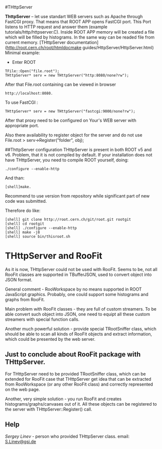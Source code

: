 #THttpServer 

**ThttpServer** – let use standart WEB servers such as Apache through FastCGI proxy.
That means that ROOT APP opens FastCGI port. This Port listens to HTTP request and answer them (example tutorials/http/httpserver.C).
Inside ROOT APP memory will be created a file which will be filled by histograms.
In the same way can be readed file from current memory.
[THttpServer documentation](http://root.cern.ch/root/htmldocmake guides/HttpServer/HttpServer.html)
Minimal example:

+ Enter ROOT
```
TFile::Open("file.root");
THttpServer* serv = new THttpServer("http:8080/none?rw");
```

After that File.root containing can be viewed in browser
```
http://localhost:8080.
``` 
To use FastCGI :
```
THttpServer* serv = new THttpServer("fastcgi:9000/none?rw");
```
After that proxy need to be configured on Your's WEB server with appropriate port. 


Also there availability to register object for the server and do not use File.root > serv->Register("folder", obj);

##ThttpServer configuration
THttpServer is present in both ROOT v5 and v6.
Problem, that it is not compiled by default.
If your installation does not have THttpServer, you need to compile ROOT yourself, doing:
```
./configure --enable-http
```
And than:
```
[shell]make.
```
Recommend to use version from repository while significant part of new code was submitted.

Therefore do like:
```
[shell] git clone http://root.cern.ch/git/root.git rootgit
[shell] cd rootgit
[shell] ./configure --enable-http
[shell] make -j8
[shell] source bin/thisroot.sh
```
# THttpServer and RooFit

As it is now, THttpServer could not be used with RooFit.
Seems to be, not all RooFit classes are supported in TBufferJSON, used to convert object into JSON format.

General comment - RooWorkspace by no means supported in ROOT JavaScript graphics.
Probably, one could support some histograms and graphs from RooFit.

Main problem with RooFit classes - they are full of custom streamers.
To be able convert such object into JSON, one need to equipt all these custom streamers with special function calls.

Another much powerful solution - provide special TRootSniffer class, which should be able to scan all kinds of RooFit objects and extract information,
which could be presented by the web server.

## Just to conclude about RooFit package with THttpServer.

For THttpServer need to be provided TRootSniffer class, which can be extended for RooFit case that
THttpServer get idea that can be extracted from RooWorkspace (or any other RooFit class)
and correctly represented on the web page.

Another, very simple solution - you run RooFit and creates histograms/graphs/canvases out of it.
All these objects can be registered to the server with
THttpServer::Register() call. 

## Help 

*Sergey Linev* - person who provided THttpServer class. email: S.Linev@gsi.de